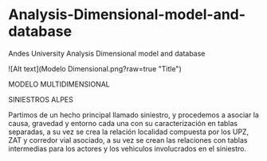 # Analysis-Dimensional-model-and-database
Andes University Analysis Dimensional model and database

![Alt text](Modelo Dimensional.png?raw=true "Title")

MODELO MULTIDIMENSIONAL

SINIESTROS ALPES

Partimos de un hecho principal llamado siniestro, y procedemos a asociar la causa, gravedad y entorno cada una con su caracterización en tablas separadas, a su vez se crea la relación localidad compuesta por los UPZ, ZAT y corredor vial asociado, a su vez se crean las relaciones con tablas intermedias para los actores y los vehiculos involucrados en el siniestro.
